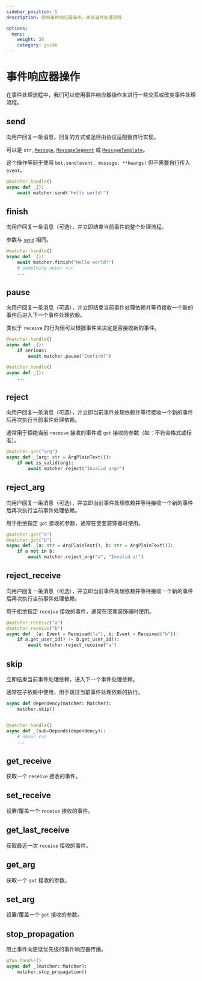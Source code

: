 ```yaml
---
sidebar_position: 5
description: 使用事件响应器操作，改变事件处理流程

options:
  menu:
    weight: 28
    category: guide
---
```


# 事件响应器操作

在事件处理流程中，我们可以使用事件响应器操作来进行一些交互或改变事件处理流程。

## send

向用户回复一条消息。回复的方式或途径由协议适配器自行实现。

可以是 `str`, [`Message`](../../api/adapters/_message.md#Message), [`MessageSegment`](../../api/adapters/_message.md#MessageSegment) 或 [`MessageTemplate`](../../api/adapters/_template.md#MessageTemplate)。

这个操作等同于使用 `bot.send(event, message, **kwargs)` 但不需要自行传入 `event`。

```python {3}
@matcher.handle()
async def _():
    await matcher.send("Hello world!")
```

## finish

向用户回复一条消息（可选），并立即结束当前事件的整个处理流程。

参数与 [`send`](#send) 相同。

```python {3}
@matcher.handle()
async def _():
    await matcher.finish("Hello world!")
    # something never run
    ...
```

## pause

向用户回复一条消息（可选），并立即结束当前事件处理依赖并等待接收一个新的事件后进入下一个事件处理依赖。

类似于 `receive` 的行为但可以根据事件来决定是否接收新的事件。

```python {4}
@matcher.handle()
async def _():
    if serious:
        await matcher.pause("Confirm?")

@matcher.handle()
async def _():
    ...
```

## reject

向用户回复一条消息（可选），并立即当前事件处理依赖并等待接收一个新的事件后再次执行当前事件处理依赖。

通常用于拒绝当前 `receive` 接收的事件或 `got` 接收的参数（如：不符合格式或标准）。

```python {4}
@matcher.got("arg")
async def _(arg: str = ArgPlainText()):
    if not is_valid(arg):
        await matcher.reject("Invalid arg!")
```

## reject_arg

向用户回复一条消息（可选），并立即当前事件处理依赖并等待接收一个新的事件后再次执行当前事件处理依赖。

用于拒绝指定 `got` 接收的参数，通常在嵌套装饰器时使用。

```python {4}
@matcher.got("a")
@matcher.got("b")
async def _(a: str = ArgPlainText(), b: str = ArgPlainText()):
    if a not in b:
        await matcher.reject_arg("a", "Invalid a!")
```

## reject_receive

向用户回复一条消息（可选），并立即当前事件处理依赖并等待接收一个新的事件后再次执行当前事件处理依赖。

用于拒绝指定 `receive` 接收的事件，通常在嵌套装饰器时使用。

```python {4}
@matcher.receive("a")
@matcher.receive("b")
async def _(a: Event = Received("a"), b: Event = Received("b")):
    if a.get_user_id() != b.get_user_id():
        await matcher.reject_receive("a")
```

## skip

立即结束当前事件处理依赖，进入下一个事件处理依赖。

通常在子依赖中使用，用于跳过当前事件处理依赖的执行。

```python {2}
async def dependency(matcher: Matcher):
    matcher.skip()


@matcher.handle()
async def _(sub=Depends(dependency)):
    # never run
    ...
```

## get_receive

获取一个 `receive` 接收的事件。

## set_receive

设置/覆盖一个 `receive` 接收的事件。

## get_last_receive

获取最近一次 `receive` 接收的事件。

## get_arg

获取一个 `got` 接收的参数。

## set_arg

设置/覆盖一个 `got` 接收的参数。

## stop_propagation

阻止事件向更低优先级的事件响应器传播。

```python
@foo.handle()
async def _(matcher: Matcher):
    matcher.stop_propagation()
```
